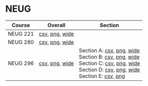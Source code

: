 # NEUG

| Course | Overall | Section |
| ------ | ------- | ------- |
| NEUG 221 | [csv](https://github.com/UCSD-Historical-Enrollment-Data/2024Spring/blob/main/overall/NEUG%20221.csv), [png](https://raw.githubusercontent.com/UCSD-Historical-Enrollment-Data/2024Spring/main/plot_overall/NEUG%20221.png), [wide](https://raw.githubusercontent.com/UCSD-Historical-Enrollment-Data/2024Spring/main/plot_overall_wide/NEUG%20221.png) |  |
| NEUG 280 | [csv](https://github.com/UCSD-Historical-Enrollment-Data/2024Spring/blob/main/overall/NEUG%20280.csv), [png](https://raw.githubusercontent.com/UCSD-Historical-Enrollment-Data/2024Spring/main/plot_overall/NEUG%20280.png), [wide](https://raw.githubusercontent.com/UCSD-Historical-Enrollment-Data/2024Spring/main/plot_overall_wide/NEUG%20280.png) |  |
| NEUG 296 | [csv](https://github.com/UCSD-Historical-Enrollment-Data/2024Spring/blob/main/overall/NEUG%20296.csv), [png](https://raw.githubusercontent.com/UCSD-Historical-Enrollment-Data/2024Spring/main/plot_overall/NEUG%20296.png), [wide](https://raw.githubusercontent.com/UCSD-Historical-Enrollment-Data/2024Spring/main/plot_overall_wide/NEUG%20296.png) | Section A: [csv](https://github.com/UCSD-Historical-Enrollment-Data/2024Spring/blob/main/section/NEUG%20296_A.csv), [png](https://raw.githubusercontent.com/UCSD-Historical-Enrollment-Data/2024Spring/main/plot_section/NEUG%20296_A.png), [wide](https://raw.githubusercontent.com/UCSD-Historical-Enrollment-Data/2024Spring/main/plot_section_wide/NEUG%20296_A.png)<br>Section B: [csv](https://github.com/UCSD-Historical-Enrollment-Data/2024Spring/blob/main/section/NEUG%20296_B.csv), [png](https://raw.githubusercontent.com/UCSD-Historical-Enrollment-Data/2024Spring/main/plot_section/NEUG%20296_B.png), [wide](https://raw.githubusercontent.com/UCSD-Historical-Enrollment-Data/2024Spring/main/plot_section_wide/NEUG%20296_B.png)<br>Section C: [csv](https://github.com/UCSD-Historical-Enrollment-Data/2024Spring/blob/main/section/NEUG%20296_C.csv), [png](https://raw.githubusercontent.com/UCSD-Historical-Enrollment-Data/2024Spring/main/plot_section/NEUG%20296_C.png), [wide](https://raw.githubusercontent.com/UCSD-Historical-Enrollment-Data/2024Spring/main/plot_section_wide/NEUG%20296_C.png)<br>Section D: [csv](https://github.com/UCSD-Historical-Enrollment-Data/2024Spring/blob/main/section/NEUG%20296_D.csv), [png](https://raw.githubusercontent.com/UCSD-Historical-Enrollment-Data/2024Spring/main/plot_section/NEUG%20296_D.png), [wide](https://raw.githubusercontent.com/UCSD-Historical-Enrollment-Data/2024Spring/main/plot_section_wide/NEUG%20296_D.png)<br>Section E: [csv](https://github.com/UCSD-Historical-Enrollment-Data/2024Spring/blob/main/section/NEUG%20296_E.csv), [png](https://raw.githubusercontent.com/UCSD-Historical-Enrollment-Data/2024Spring/main/plot_section/NEUG%20296_E.png) |
